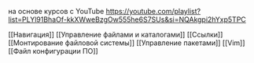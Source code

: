 на основе курсов с YouTube https://youtube.com/playlist?list=PLYl91BhaOf-kkXWweBzgOw555he6S7SUs&si=NQAkgpi2hYxp5TPC

 [[Навигация]]
 [[Управление файлами и каталогами]]
 [[Ссылки]]
 [[Монтирование файловой системы]]
 [[Управление пакетами]]
 [[Vim]]
 [[Файл конфигурации ПО]]



